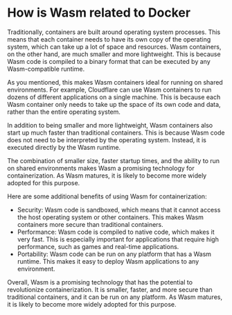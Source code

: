 # How is Wasm related to Docker


Traditionally, containers are built around operating system processes. This means that each container needs to have its own copy of the operating system, which can take up a lot of space and resources. Wasm containers, on the other hand, are much smaller and more lightweight. This is because Wasm code is compiled to a binary format that can be executed by any Wasm-compatible runtime.

As you mentioned, this makes Wasm containers ideal for running on shared environments. For example, Cloudflare can use Wasm containers to run dozens of different applications on a single machine. This is because each Wasm container only needs to take up the space of its own code and data, rather than the entire operating system.

In addition to being smaller and more lightweight, Wasm containers also start up much faster than traditional containers. This is because Wasm code does not need to be interpreted by the operating system. Instead, it is executed directly by the Wasm runtime.

The combination of smaller size, faster startup times, and the ability to run on shared environments makes Wasm a promising technology for containerization. As Wasm matures, it is likely to become more widely adopted for this purpose.

Here are some additional benefits of using Wasm for containerization:

- Security: Wasm code is sandboxed, which means that it cannot access the host operating system or other containers. This makes Wasm containers more secure than traditional containers.
- Performance: Wasm code is compiled to native code, which makes it very fast. This is especially important for applications that require high performance, such as games and real-time applications.
- Portability: Wasm code can be run on any platform that has a Wasm runtime. This makes it easy to deploy Wasm applications to any environment.

Overall, Wasm is a promising technology that has the potential to revolutionize containerization. 
It is smaller, faster, and more secure than traditional containers, and it can be run on any platform. 
As Wasm matures, it is likely to become more widely adopted for this purpose.
